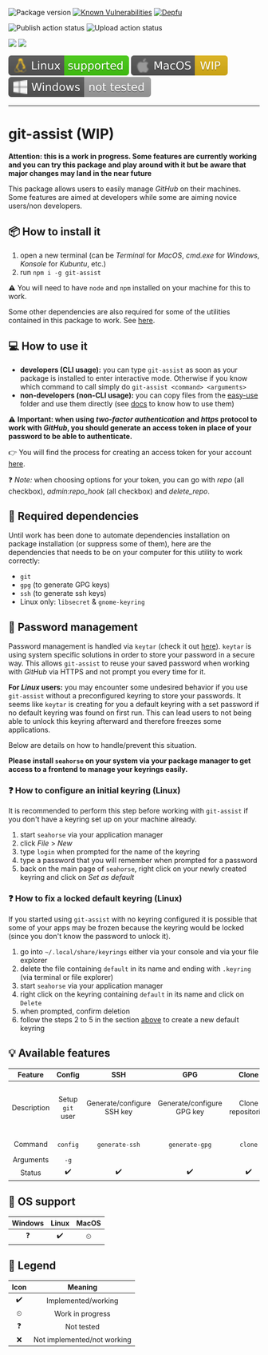 ![Package version](https://img.shields.io/github/package-json/v/alexlemaire/git-assist?color=blue)
[![Known Vulnerabilities](https://snyk.io/test/github/alexlemaire/git-assist/badge.svg)](https://snyk.io/test/github/alexlemaire/git-assist)
[![Depfu](https://badges.depfu.com/badges/370e3d75a8141b8e5bf0ea1f2c891132/overview.svg)](https://depfu.com/github/alexlemaire/git-assist?project_id=11766)

![Publish action status](https://img.shields.io/github/workflow/status/alexlemaire/git-assist/publish?label=publish&logo=npm)
![Upload action status](https://img.shields.io/github/workflow/status/alexlemaire/git-assist/upload?label=upload&logo=Amazon%20AWS)

[![](https://img.shields.io/codeclimate/maintainability/alexlemaire/git-assist?label=maintainability&logo=Code%20Climate)](https://codeclimate.com/github/alexlemaire/git-assist)
[![](https://img.shields.io/codeclimate/tech-debt/alexlemaire/git-assist?label=technical%20debt&logo=Code%20Climate)](https://codeclimate.com/github/alexlemaire/git-assist)
<!-- [![](https://img.shields.io/codeclimate/coverage/alexlemaire/git-assist?label=test%20coverage&logo=Code%20Climate)](https://codeclimate.com/github/alexlemaire/git-assist) -->

![Linux support](static/linux-badge.svg)
![MacOS support](static/mac-badge.svg)
![Windows support](static/windows-badge.svg)

---

# git-assist (WIP)

**Attention: this is a work in progress. Some features are currently working and you can try this package and play around with it but be aware that major changes may land in the near future**

This package allows users to easily manage _GitHub_ on their machines. Some features are aimed at developers while some are aiming novice users/non developers.

## :package: How to install it

1. open a new terminal (can be _Terminal_ for _MacOS_, _cmd.exe_ for _Windows_, _Konsole_ for _Kubuntu_, etc.)
2. run `npm i -g git-assist`

:warning: You will need to have `node` and `npm` installed on your machine for this to work.

Some other dependencies are also required for some of the utilities contained in this package to work. See [here](#-required-dependencies).

## :computer: How to use it

- **developers (CLI usage):** you can type `git-assist` as soon as your package is installed to enter interactive mode. Otherwise if you know which command to call simply do `git-assist <command> <arguments>`
- **non-developers (non-CLI usage):** you can copy files from the [easy-use](./easy-use) folder and use them directly (see [docs](./easy-use/README.md) to know how to use them)

:warning: **Important: when using _two-factor authentication_ and _https_ protocol to work with _GitHub_, you should generate an access token in place of your password to be able to authenticate.**

:point_right: You will find the process for creating an access token for your account [here](https://help.github.com/en/github/authenticating-to-github/creating-a-personal-access-token-for-the-command-line).

:question: _Note:_ when choosing options for your token, you can go with _repo_ (all checkbox), _admin:repo_hook_ (all checkbox) and _delete_repo_.

## :link: Required dependencies

Until work has been done to automate dependencies installation on package installation (or suppress some of them), here are the dependencies that needs to be on your computer for this utility to work correctly:
- `git`
- `gpg` (to generate GPG keys)
- `ssh` (to generate ssh keys)
- Linux only: `libsecret` & `gnome-keyring`

## :closed_lock_with_key: Password management

Password management is handled via `keytar` (check it out [here](https://www.npmjs.com/package/keytar)). `keytar` is using system specific solutions in order to store your password in a secure way. This allows `git-assist` to reuse your saved password when working with _GitHub_ via HTTPS and not prompt you every time for it.

**For _Linux_ users:** you may encounter some undesired behavior if you use `git-assist` without a preconfigured keyring to store your passwords. It seems like `keytar` is creating for you a default keyring with a set password if no default keyring was found on first run. This can lead users to not being able to unlock this keyring afterward and therefore freezes some applications.

Below are details on how to handle/prevent this situation.

**Please install `seahorse` on your system via your package manager to get access to a frontend to manage your keyrings easily.**

### :question: How to configure an initial keyring (Linux)

It is recommended to perform this step before working with `git-assist` if you don't have a keyring set up on your machine already.

1. start `seahorse` via your application manager
2. click _File_ > _New_
3. type `login` when prompted for the name of the keyring
4. type a password that you will remember when prompted for a password
5. back on the main page of `seahorse`, right click on your newly created keyring and click on _Set as default_

### :question: How to fix a locked default keyring (Linux)

If you started using `git-assist` with no keyring configured it is possible that some of your apps may be frozen because the keyring would be locked (since you don't know the password to unlock it).

1. go into `~/.local/share/keyrings` either via your console and via your file explorer
2. delete the file containing `default` in its name and ending with `.keyring` (via terminal or file explorer)
3. start `seahorse` via your application manager
4. right click on the keyring containing `default` in its name and click on `Delete`
5. when prompted, confirm deletion
6. follow the steps 2 to 5 in the section [above](#-how-to-configure-an-initial-keyring) to create a new default keyring

## :bulb: Available features

|   Feature   |      Config      |             SSH            |             GPG            |        Clone       |                              Push                              |             Pull            |                                              Auto-pull                                              |             Help            |                     Version                     |
|:-----------:|:----------------:|:--------------------------:|:--------------------------:|:------------------:|:--------------------------------------------------------------:|:---------------------------:|:---------------------------------------------------------------------------------------------------:|:---------------------------:|:-----------------------------------------------:|
| Description | Setup `git` user | Generate/configure SSH key | Generate/configure GPG key | Clone repositories | Easy push (git add/commit/push all in one via interactive CLI) | Easy pull (interactive CLI) | Automatically pull for repositories (on machine startup/schedule/etc). Offers configuration options | Get help about `git-assist` | Print current installed version of `git-assist` |
|   Command   |     `config`     |       `generate-ssh`       |       `generate-gpg`       |       `clone`      |                             `push`                             |            `pull`           |                                             `auto-pull`                                             |           `--help`          |                   `--version`                   |
|  Arguments  |       `-g`       |                            |                            |                    |                                                                |                             |                                                                                                     |                             |                                                 |
|    Status   |         ✔️        |              ✔️             |              ✔️             |          ✔️         |                                ✔️                               |              ✔️              |                                                  ⏲                                                  |              ✔️              |                        ✔️                        |

## :wrench: OS support

| Windows | Linux | MacOS |
|:-------:|:-----:|:-----:|
| ❓       | ✔️     | ⏲     |

## :bookmark: Legend

| Icon |           Meaning           |
|:----:|:---------------------------:|
|   ✔️  |     Implemented/working     |
|   ⏲  |       Work in progress      |
|   ❓  |          Not tested         |
|   ❌  | Not implemented/not working |
